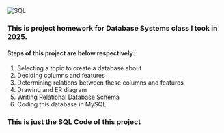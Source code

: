 ![SQL](https://img.shields.io/badge/language-SQL-green)

<h3>This is project homework for Database Systems class I took in 2025.</h3>

<h4>Steps of this project are below respectively:</h4>

1) Selecting a topic to create a database about
2) Deciding columns and features
3) Determining relations between these columns and features
4) Drawing and ER diagram
5) Writing Relational Database Schema
6) Coding this database in MySQL


<h3>This is just the SQL Code of this project</h3>
